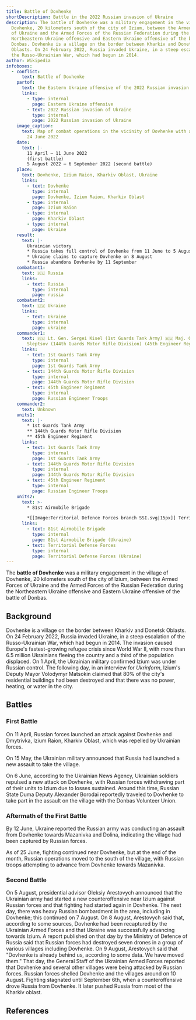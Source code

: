 ```yaml
---
title: Battle of Dovhenke
shortDescription: Battle in the 2022 Russian invasion of Ukraine
description: The battle of Dovhenke was a military engagement in the village of
  Dovhenke, 20 kilometers south of the city of Izium, between the Armed Forces
  of Ukraine and the Armed Forces of the Russian Federation during the
  Northeastern Ukraine offensive and Eastern Ukraine offensive of the battle of
  Donbas. Dovhenke is a village on the border between Kharkiv and Donetsk
  Oblasts. On 24 February 2022, Russia invaded Ukraine, in a steep escalation of
  the Russo-Ukrainian War, which had begun in 2014.
author: Wikipedia
infoboxes:
  - conflict:
      text: Battle of Dovhenke
    partof:
      text: the Eastern Ukraine offensive of the 2022 Russian invasion of Ukraine
      links:
        - type: internal
          page: Eastern Ukraine offensive
        - text: 2022 Russian invasion of Ukraine
          type: internal
          page: 2022 Russian invasion of Ukraine
    image_caption:
      text: Map of combat operations in the vicinity of Dovhenke with an apartment on
        24 June 2022
    date:
      text: |-
        11 April – 11 June 2022
        (first battle)
        5 August 2022 – 6 September 2022 (second battle)
    place:
      text: Dovhenke, Izium Raion, Kharkiv Oblast, Ukraine
      links:
        - text: Dovhenke
          type: internal
          page: Dovhenke, Izium Raion, Kharkiv Oblast
        - type: internal
          page: Izium Raion
        - type: internal
          page: Kharkiv Oblast
        - type: internal
          page: Ukraine
    result:
      text: |-
        Ukrainian victory
        * Russia takes full control of Dovhenke from 11 June to 5 August
        * Ukraine claims to capture Dovhenke on 8 August
        * Russia abandons Dovhenke by 11 September
    combatant1:
      text: 🇷🇺 Russia
      links:
        - text: Russia
          type: internal
          page: russia
    combatant2:
      text: 🇺🇦 Ukraine
      links:
        - text: Ukraine
          type: internal
          page: ukraine
    commander1:
      text: 🇷🇺 Lt. Gen. Sergei Kisel (1st Guards Tank Army) 🇷🇺 Maj. Gen. Vitaly
        Sleptsov (144th Guards Motor Rifle Division) (45th Engineer Regiment)
      links:
        - text: 1st Guards Tank Army
          type: internal
          page: 1st Guards Tank Army
        - text: 144th Guards Motor Rifle Division
          type: internal
          page: 144th Guards Motor Rifle Division
        - text: 45th Engineer Regiment
          type: internal
          page: Russian Engineer Troops
    commander2:
      text: Unknown
    units1:
      text: |-
        * 1st Guards Tank Army
        ** 144th Guards Motor Rifle Division
        ** 45th Engineer Regiment
      links:
        - text: 1st Guards Tank Army
          type: internal
          page: 1st Guards Tank Army
        - text: 144th Guards Motor Rifle Division
          type: internal
          page: 144th Guards Motor Rifle Division
        - text: 45th Engineer Regiment
          type: internal
          page: Russian Engineer Troops
    units2:
      text: >-
        * 81st Airmobile Brigade

        *[[Image:Territorial Defence Forces branch SSI.svg|15px]] Territorial Defense Forces
      links:
        - text: 81st Airmobile Brigade
          type: internal
          page: 81st Airmobile Brigade (Ukraine)
        - text: Territorial Defense Forces
          type: internal
          page: Territorial Defense Forces (Ukraine)
---
```


The **battle of Dovhenke** was a military engagement in the village of Dovhenke, 20 kilometers south of the city of Izium, between the Armed Forces of Ukraine and the Armed Forces of the Russian Federation during the Northeastern Ukraine offensive and Eastern Ukraine offensive of the battle of Donbas.

## Background
Dovhenke is a village on the border between Kharkiv and Donetsk Oblasts. On 24 February 2022, Russia invaded Ukraine, in a steep escalation of the Russo-Ukrainian War, which had begun in 2014. The invasion caused Europe's fastest-growing refugee crisis since World War II, with more than 6.5 million Ukrainians fleeing the country and a third of the population displaced. On 1 April, the Ukrainian military confirmed Izium was under Russian control. The following day, in an interview for *Ukrinform*, Izium's Deputy Mayor Volodymyr Matsokin claimed that 80% of the city's residential buildings had been destroyed and that there was no power, heating, or water in the city.

## Battles


### First Battle
On 11 April, Russian forces launched an attack against Dovhenke and Dmytrivka, Izium Raion, Kharkiv Oblast, which was repelled by Ukrainian forces.

On 15 May, the Ukrainian military announced that Russia had launched a new assault to take the village.

On 6 June, according to the Ukrainian News Agency, Ukrainian soldiers repulsed a new attack on Dovhenke, with Russian forces withdrawing part of their units to Izium due to losses sustained. Around this time, Russian State Duma Deputy Alexander Borodai reportedly traveled to Dovhenke to take part in the assault on the village with the Donbas Volunteer Union.

### Aftermath of the First Battle
By 12 June, Ukraine reported the Russian army was conducting an assault from Dovhenke towards Mazanivka and Dolina, indicating the village had been captured by Russian forces.

As of 25 June, fighting continued near Dovhenke, but at the end of the month, Russian operations moved to the south of the village, with Russian troops attempting to advance from Dovhenke towards Mazanivka.

### Second Battle
On 5 August, presidential advisor Oleksiy Arestovych announced that the Ukrainian army had started a new counteroffensive near Izium against Russian forces and that fighting had started again in Dovhenke. The next day, there was heavy Russian bombardment in the area, including in Dovhenke; this continued on 7 August. On 8 August, Arestovych said that, according to some sources, Dovhenke had been recaptured by the Ukrainian Armed Forces and that Ukraine was successfully advancing towards Izium. A report published on that day by the Ministry of Defence of Russia said that Russian forces had destroyed seven drones in a group of various villages including Dovhenke. On 9 August, Arestovych said that "Dovhenke is already behind us, according to some data. We have moved them." That day, the General Staff of the Ukrainian Armed Forces reported that Dovhenke and several other villages were being attacked by Russian forces. Russian forces shelled Dovhenke and the villages around on 10 August. Fighting stagnated until September 6th, when a counteroffensive drove Russia from Dovhenke. It later pushed Russia from most of the Kharkiv oblast.

## References
